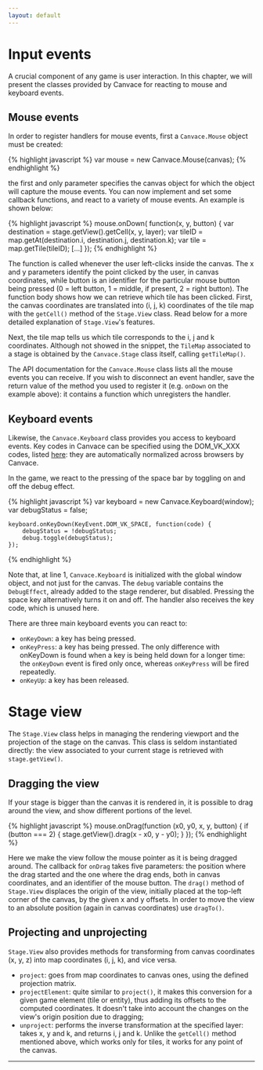 ```yaml
---
layout: default
---
```


# Input events
A crucial component of any game is user interaction. In this chapter, we will present the classes provided by Canvace for reacting to mouse and keyboard events.

## Mouse events
In order to register handlers for mouse events, first a `Canvace.Mouse` object must be created:

{% highlight javascript %}
    var mouse = new Canvace.Mouse(canvas);
{% endhighlight %}

the first and only parameter specifies the canvas object for which the object will capture the mouse events.
You can now implement and set some callback functions, and react to a variety of mouse events. An example is shown below:

{% highlight javascript %}
    mouse.onDown( function(x, y, button) {
        var destination = stage.getView().getCell(x, y, layer);
        var tileID = map.getAt(destination.i, destination.j, destination.k);
        var tile = map.getTile(tileID);
        [...]
    });
{% endhighlight %}

The function is called whenever the user left-clicks inside the canvas. The x and y parameters identify the point clicked by the user, in canvas coordinates, while
button is an identifier for the particular mouse button being pressed (0 = left button, 1 = middle, if present, 2 = right button).
The function body shows how we can retrieve which tile has been clicked. First, the canvas coordinates are translated into (i, j, k) coordinates of the tile map with the `getCell()` method of the `Stage.View` class. Read below for a more detailed explanation of `Stage.View`'s features.

Next, the tile map tells us which tile corresponds to the i, j and k coordinates. Although not showed in the snippet, the `TileMap` associated to a stage is obtained by the `Canvace.Stage` class itself, calling `getTileMap()`.

The API documentation for the `Canvace.Mouse` class lists all the mouse events you can receive. If you wish to disconnect an event handler, save the return value of
the method you used to register it (e.g. `onDown` on the example above): it contains a function which unregisters the handler.

## Keyboard events
Likewise, the `Canvace.Keyboard` class provides you access to keyboard events. Key codes in Canvace can be specified using the DOM_VK_XXX codes, listed
[here](https://developer.mozilla.org/en-US/docs/DOM/KeyboardEvent "KeyBoardEvent"): they are automatically normalized across browsers by Canvace.

In the game, we react to the pressing of the space bar by toggling on and off the debug effect.

{% highlight javascript %}
    var keyboard = new Canvace.Keyboard(window);
    var debugStatus = false;

    keyboard.onKeyDown(KeyEvent.DOM_VK_SPACE, function(code) {
        debugStatus = !debugStatus;
        debug.toggle(debugStatus);
    });
{% endhighlight %}
    
Note that, at line 1, `Canvace.Keyboard` is initialized with the global window object, and not just for the canvas. The `debug` variable contains the `DebugEffect`,
already added to the stage renderer, but disabled. Pressing the space key alternatively turns it on and off. The handler also receives the key code, which is
unused here.

There are three main keyboard events you can react to:
- `onKeyDown`: a key has being pressed.
- `onKeyPress`: a key has being pressed. The only difference with onKeyDown is found when a key is being held down for a longer time: the `onKeyDown` event is fired only once, whereas `onKeyPress` will be fired repeatedly.
- `onKeyUp`: a key has been released.

# Stage view
The `Stage.View` class helps in managing the rendering viewport and the projection of the stage on the canvas. This class is seldom instantiated directly: the view
associated to your current stage is retrieved with `stage.getView()`.

## Dragging the view
If your stage is bigger than the canvas it is rendered in, it is possible to drag around the view, and show different portions of the level.

{% highlight javascript %}
    mouse.onDrag(function (x0, y0, x, y, button) {
        if (button === 2) {
            stage.getView().drag(x - x0, y - y0);
        }
    });
{% endhighlight %}

Here we make the view follow the mouse pointer as it is being dragged around. The callback for `onDrag` takes five parameters: the position where the drag started and the one where the drag ends, both in canvas coordinates, and an identifier of the mouse button. The `drag()` method of `Stage.View` displaces the origin of the view, initially placed at the top-left corner of the canvas, by the given x and y offsets. In order to move the view to an absolute position (again in canvas coordinates) use `dragTo()`.

## Projecting and unprojecting
`Stage.View` also provides methods for transforming from canvas coordinates (x, y, z) into map coordinates (i, j, k), and vice versa.

- `project`: goes from map coordinates to canvas ones, using the defined projection matrix.
- `projectElement`: quite similar to `project()`, it makes this conversion for a given game element (tile or entity), thus adding its offsets to the computed coordinates. It doesn't take into account the changes on the view's origin position due to dragging;
- `unproject`: performs the inverse transformation at the specified layer: takes x, y and k, and returns i, j and k. Unlike the `getCell()` method mentioned above, which works only for tiles, it works for any point of the canvas.

----------------------------